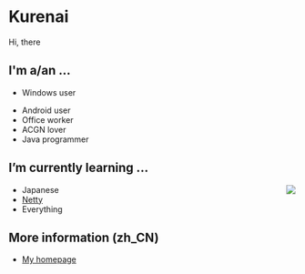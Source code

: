 # Kurenai



<img align="right" src="https://count.getloli.com/get/@kurenai.moe?theme=rule34" alt="">

Hi, there

## I'm a/an ...



  - Windows user

<img align="right" src="https://bgm.tv/chart/img/161589" alt="">

  - Android user
  - Office worker
  - ACGN lover
  - Java programmer



## I’m currently learning ...
  
<img align="right" src="https://github-readme-stats.vercel.app/api?username=KurenaiRyu&show_icons=true&hide_border=true&icon_color=586069&title_color=a0a9af">

  - Japanese
  - [Netty](https://github.com/netty/netty)
  - Everything
  

## More information (zh_CN)


  - [My homepage](https://www.kurenai.moe)


  
